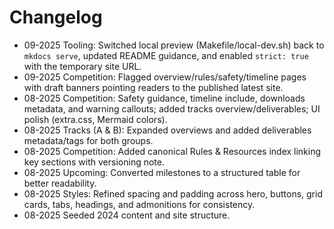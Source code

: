 # Changelog

- 09-2025 Tooling: Switched local preview (Makefile/local-dev.sh) back to `mkdocs serve`, updated README guidance, and enabled `strict: true` with the temporary site URL.
- 09-2025 Competition: Flagged overview/rules/safety/timeline pages with draft banners pointing readers to the published latest site.
- 08-2025 Competition: Safety guidance, timeline include, downloads metadata, and warning callouts; added tracks overview/deliverables; UI polish (extra.css, Mermaid colors).
- 08-2025 Tracks (A & B): Expanded overviews and added deliverables metadata/tags for both groups.
- 08-2025 Competition: Added canonical Rules & Resources index linking key sections with versioning note.
- 08-2025 Upcoming: Converted milestones to a structured table for better readability.
- 08-2025 Styles: Refined spacing and padding across hero, buttons, grid cards, tabs, headings, and admonitions for consistency.
- 08-2025 Seeded 2024 content and site structure.

